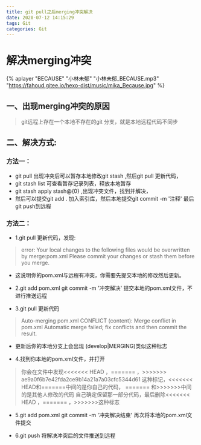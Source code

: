 ```yaml
---
title: git pull之后merging冲突解决
date: 2020-07-12 14:15:29
tags: Git
categories: Git
---
```

# 解决merging冲突

{% aplayer "BECAUSE" "小林未郁" "小林未郁_BECAUSE.mp3" "https://fahoud.gitee.io/hexo-dist/music/mika_Because.jpg" %}

## 一、出现merging冲突的原因
> git远程上存在一个本地不存在的git 分支，就是本地远程代码不同步

## 二、解决方式:

### 方法一：
- git pull 出现冲突后可以暂存本地修改git stash ,然后git pull 更新代码，
- git stash list 可查看暂存记录列表，释放本地暂存 
- git stash apply stash@{0} ,出现冲突文件，找到并解决，
- 然后可以提交git add . 加入索引库，然后本地提交git commit -m '注释' 最后git push到远程

### 方法二：
- 1.git pull  更新代码，发现:
> error: Your local changes to the following files would be overwritten by merge:pom.xml
Please commit your changes or stash them before you merge.
- 这说明你的pom.xml与远程有冲突，你需要先提交本地的修改然后更新。

- 2.git add pom.xml   git commit -m '冲突解决'    提交本地的pom.xml文件，不进行推送远程

- 3.git pull   更新代码
> Auto-merging pom.xml
  CONFLICT (content): Merge conflict in pom.xml
  Automatic merge failed; fix conflicts and then commit the result.
- 更新后你的本地分支上会出现 (develop|MERGING)类似这种标志

- 4.找到你本地的pom.xml文件，并打开
> 你会在文件中发现<<<<<<< HEAD ，=======  ，>>>>>>> ae9a0f6b7e42fda2ce9b14a21a7a03cfc5344d61 这种标记，<<<<<<< HEAD和=======中间的是你自己的代码，  =======  和>>>>>>>中间的是其他人修改的代码 自己确定保留那一部分代码，最后删除<<<<<<< HEAD ，=======  ，>>>>>>>这种标志

- 5.git add pom.xml    git commit -m '冲突解决结束'   再次将本地的pom.xml文件提交

- 6.git push   将解决冲突后的文件推送到远程
